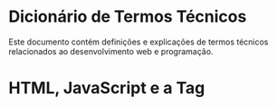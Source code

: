 # Dicionário de Termos Técnicos

Este documento contém definições e explicações de termos técnicos relacionados ao desenvolvimento web e programação.

# HTML, JavaScript e a Tag <script>
Imagine a web como um Teatro:

HTML (HyperText Markup Language): É a estrutura do teatro, o palco com as cadeiras, iluminação e sinalizadores. Tudo o que você observa na página é montado pelo HTML, a base estática da cena.

JavaScript: É o roteiro e o ator que dá dinamismo e vida ao teatro. Contém as ordens e ações (como o "protagonista João" clicando para "abrir uma porta"), transformando o palco estático em uma experiência interativa.

O Navegador Web: É o "leitor" ou "diretor" que "abre o palco" para o espetáculo. Ele é a "autoridade sensorial" que faz com que tudo seja percebido, seja visual ou auditivo.

A Tag <script>: É a instrução vital no HTML que diz ao navegador para executar o JavaScript. Enquanto o JavaScript é a mensagem, a tag <script> é o mensageiro, garantindo que o roteiro chegue ao diretor para que o ator entre em ação no palco.

